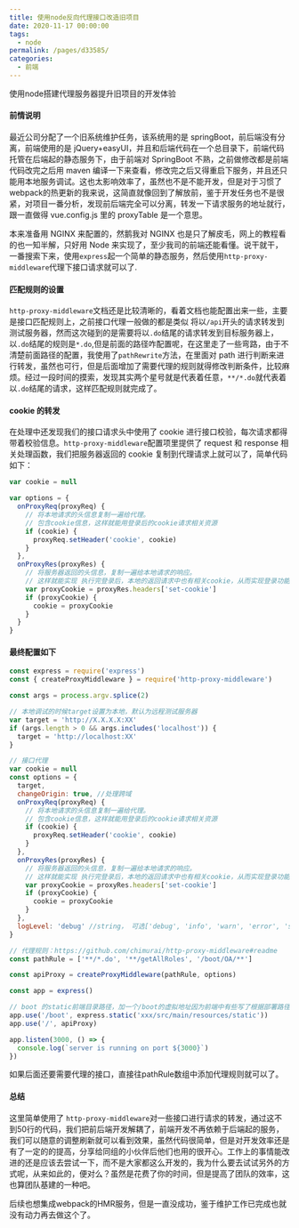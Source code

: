 ```yaml
---
title: 使用node反向代理接口改造旧项目
date: 2020-11-17 00:00:00
tags: 
  - node
permalink: /pages/d33585/
categories: 
  - 前端
---
```


使用node搭建代理服务器提升旧项目的开发体验

<!-- more -->

#### 前情说明

最近公司分配了一个旧系统维护任务，该系统用的是 springBoot，前后端没有分离，前端使用的是 jQuery+easyUI，并且和后端代码在一个总目录下，前端代码托管在后端起的静态服务下，由于前端对 SpringBoot 不熟，之前做修改都是前端代码改完之后用 maven 编译一下来查看，修改完之后又得重启下服务，并且还只能用本地服务调试。这也太影响效率了，虽然也不是不能开发，但是对于习惯了webpack的热更新的我来说，这简直就像回到了解放前，鉴于开发任务也不是很紧，对项目一番分析，发现前后端完全可以分离，转发一下请求服务的地址就行，跟一直做得 vue.config.js 里的 proxyTable 是一个意思。

本来准备用 NGINX 来配置的，然鹅我对 NGINX 也是只了解皮毛，网上的教程看的也一知半解，只好用 Node 来实现了，至少我司的前端还能看懂。说干就干，一番搜索下来，使用`express`起一个简单的静态服务，然后使用`http-proxy-middleware`代理下接口请求就可以了.

#### 匹配规则的设置

`http-proxy-middleware`文档还是比较清晰的，看着文档也能配置出来一些，主要是接口匹配规则上，之前接口代理一般做的都是类似 将以`/api`开头的请求转发到测试服务器，然而这次碰到的是需要将以`.do`结尾的请求转发到目标服务器上，以`.do`结尾的规则是`*.do`,但是前面的路径咋配置呢，在这里走了一些弯路，由于不清楚前面路径的配置，我使用了`pathRewrite`方法，在里面对 path 进行判断来进行转发，虽然也可行，但是后面增加了需要代理的规则就得修改判断条件，比较麻烦。经过一段时间的摸索，发现其实两个星号就是代表着任意，`**/*.do`就代表着以`.do`结尾的请求，这样匹配规则就完成了。

#### cookie 的转发

在处理中还发现我们的接口请求头中使用了 cookie 进行接口校验，每次请求都得带着校验信息。`http-proxy-middleware`配置项里提供了 request 和 response 相关处理函数，我们把服务器返回的 cookie 复制到代理请求上就可以了，简单代码如下：

```js
var cookie = null

var options = {
  onProxyReq(proxyReq) {
    // 将本地请求的头信息复制一遍给代理。
    // 包含cookie信息，这样就能用登录后的cookie请求相关资源
    if (cookie) {
      proxyReq.setHeader('cookie', cookie)
    }
  },
  onProxyRes(proxyRes) {
    // 将服务器返回的头信息，复制一遍给本地请求的响应。
    // 这样就能实现 执行完登录后，本地的返回请求中也有相关cookie，从而实现登录功能代理。
    var proxyCookie = proxyRes.headers['set-cookie']
    if (proxyCookie) {
      cookie = proxyCookie
    }
  }
}
```

#### 最终配置如下

```js
const express = require('express')
const { createProxyMiddleware } = require('http-proxy-middleware')

const args = process.argv.splice(2)

// 本地调试的时候target设置为本地，默认为远程测试服务器
var target = 'http://X.X.X.X:XX'
if (args.length > 0 && args.includes('localhost')) {
  target = 'http://localhost:XX'
}

// 接口代理
var cookie = null
const options = {
  target,
  changeOrigin: true, //处理跨域
  onProxyReq(proxyReq) {
    // 将本地请求的头信息复制一遍给代理。
    // 包含cookie信息，这样就能用登录后的cookie请求相关资源
    if (cookie) {
      proxyReq.setHeader('cookie', cookie)
    }
  },
  onProxyRes(proxyRes) {
    // 将服务器返回的头信息，复制一遍给本地请求的响应。
    // 这样就能实现 执行完登录后，本地的返回请求中也有相关cookie，从而实现登录功能代理。
    var proxyCookie = proxyRes.headers['set-cookie']
    if (proxyCookie) {
      cookie = proxyCookie
    }
  },
  logLevel: 'debug' //string， 可选['debug', 'info', 'warn', 'error', 'silent']，默认值'info'
}

// 代理规则：https://github.com/chimurai/http-proxy-middleware#readme
const pathRule = ['**/*.do', '**/getAllRoles', '/boot/OA/**']

const apiProxy = createProxyMiddleware(pathRule, options)

const app = express()

// boot 的static前端目录路径，加一个/boot的虚拟地址因为前端中有些写了根据部署路径跳转
app.use('/boot', express.static('xxx/src/main/resources/static'))
app.use('/', apiProxy)

app.listen(3000, () => {
  console.log(`server is running on port ${3000}`)
})
```

如果后面还要需要代理的接口，直接往pathRule数组中添加代理规则就可以了。

#### 总结

这里简单使用了 `http-proxy-middleware`对一些接口进行请求的转发，通过这不到50行的代码，我们把前后端开发解耦了，前端开发不再依赖于后端起的服务，我们可以随意的调整刷新就可以看到效果，虽然代码很简单，但是对开发效率还是有了一定的的提高，分享给同组的小伙伴后他们也用的很开心。工作上的事情能改进的还是应该去尝试一下，而不是大家都这么开发的，我为什么要去试试另外的方式呢，从来如此的，便对么？虽然是花费了你的时间，但是提高了团队的效率，这也算团队基建的一种吧。

后续也想集成webpack的HMR服务，但是一直没成功，鉴于维护工作已完成也就没有动力再去做这个了。